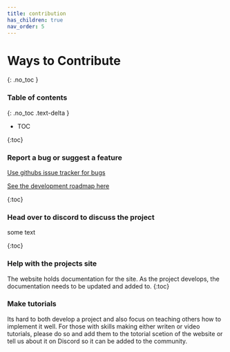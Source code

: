 ```yaml
---
title: contribution
has_children: true
nav_order: 5
---
```


# Ways to Contribute
{: .no_toc }
### Table of contents
{: .no_toc .text-delta }

* TOC
   


{:toc}
### Report a bug or suggest a feature

[Use githubs issue tracker for bugs](https://github.com/bdring/FluidNC/issues)

[See the development roadmap here](https://github.com/bdring/FluidNC/projects/1)


{:toc}
### Head over to discord to discuss the project

some text

{:toc}
### Help with the projects site

The website holds documentation for the site. As the project develops, the documentation needs to be updated and added to. 
{:toc}
### Make tutorials

Its hard to both develop a project and also focus on teaching others how to implement it well. For those with skills making either writen or video tutorials, please do so and add them to the totorial scetion of the website or tell us about it on Discord so it can be added to the community. 

